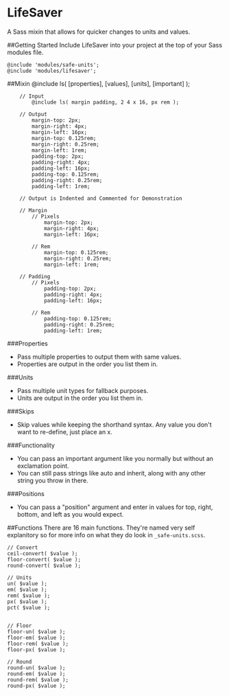 LifeSaver
=========

A Sass mixin that allows for quicker changes to units and values.


##Getting Started
Include LifeSaver into your project at the top of your Sass modules file.

	@include 'modules/safe-units';
	@include 'modules/lifesaver';


##Mixin
		@include ls( [properties], [values], [units], [important] );

		// Input
			@include ls( margin padding, 2 4 x 16, px rem );

		// Output
			margin-top: 2px;
			margin-right: 4px;
			margin-left: 16px;
			margin-top: 0.125rem;
			margin-right: 0.25rem;
			margin-left: 1rem;
			padding-top: 2px;
			padding-right: 4px;
			padding-left: 16px;
			padding-top: 0.125rem;
			padding-right: 0.25rem;
			padding-left: 1rem;

		// Output is Indented and Commented for Demonstration

		// Margin
			// Pixels
				margin-top: 2px;
				margin-right: 4px;
				margin-left: 16px;

			// Rem
				margin-top: 0.125rem;
				margin-right: 0.25rem;
				margin-left: 1rem;

		// Padding
			// Pixels
				padding-top: 2px;
				padding-right: 4px;
				padding-left: 16px;

			// Rem
				padding-top: 0.125rem;
				padding-right: 0.25rem;
				padding-left: 1rem;


###Properties
+ Pass multiple properties to output them with same values.
+ Properties are output in the order you list them in.

###Units
+ Pass multiple unit types for fallback purposes.
+ Units are output in the order you list them in.

###Skips
+ Skip values while keeping the shorthand syntax. Any value you don't want to re-define, just place an x.

###Functionality
+ You can pass an important argument like you normally but without an exclamation point.
+ You can still pass strings like auto and inherit, along with any other string you throw in there.

###Positions
+ You can pass a "position" argument and enter in values for top, right, bottom, and left as you would expect.


##Functions
There are 16 main functions. They're named very self explanitory so for more info on what they do look in `_safe-units.scss`.

	// Convert
	ceil-convert( $value );
	floor-convert( $value );
	round-convert( $value );

	// Units
	un( $value );
	em( $value );
	rem( $value );
	px( $value );
	pct( $value );


	// Floor
	floor-un( $value );
	floor-em( $value );
	floor-rem( $value );
	floor-px( $value );

	// Round
	round-un( $value );
	round-em( $value );
	round-rem( $value );
	round-px( $value );

